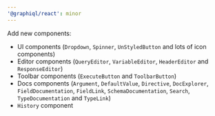 ```yaml
---
'@graphiql/react': minor
---
```


Add new components:
- UI components (`Dropdown`, `Spinner`, `UnStyledButton` and lots of icon components)
- Editor components (`QueryEditor`, `VariableEditor`, `HeaderEditor` and `ResponseEditor`)
- Toolbar components (`ExecuteButton` and `ToolbarButton`)
- Docs components (`Argument`, `DefaultValue`, `Directive`, `DocExplorer`, `FieldDocumentation`, `FieldLink`, `SchemaDocumentation`, `Search`, `TypeDocumentation` and `TypeLink`)
- `History` component
